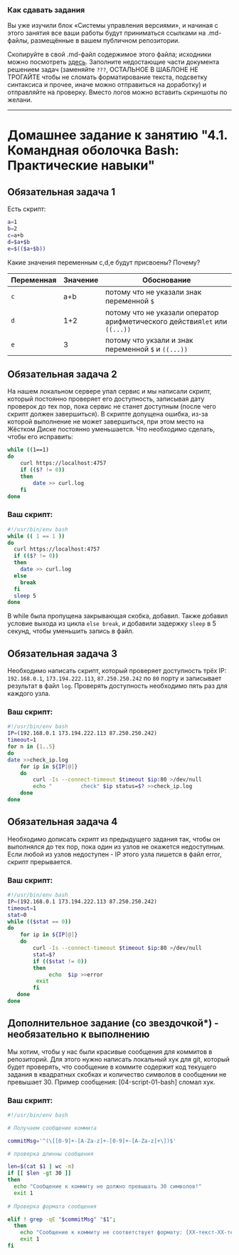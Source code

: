 ### Как сдавать задания

Вы уже изучили блок «Системы управления версиями», и начиная с этого занятия все ваши работы будут приниматься ссылками на .md-файлы, размещённые в вашем публичном репозитории.

Скопируйте в свой .md-файл содержимое этого файла; исходники можно посмотреть [здесь](https://raw.githubusercontent.com/netology-code/sysadm-homeworks/devsys10/04-script-01-bash/README.md). Заполните недостающие части документа решением задач (заменяйте `???`, ОСТАЛЬНОЕ В ШАБЛОНЕ НЕ ТРОГАЙТЕ чтобы не сломать форматирование текста, подсветку синтаксиса и прочее, иначе можно отправиться на доработку) и отправляйте на проверку. Вместо логов можно вставить скриншоты по желани.

---


# Домашнее задание к занятию "4.1. Командная оболочка Bash: Практические навыки"

## Обязательная задача 1

Есть скрипт:
```bash
a=1
b=2
c=a+b
d=$a+$b
e=$(($a+$b))
```

Какие значения переменным c,d,e будут присвоены? Почему?

| Переменная  | Значение | Обоснование |
| ------------- | ------------- | ------------- |
| `c`  | a+b  | потому что не указали знак переменной `$` |
| `d`  | 1+2  | потому что не указали оператор арифметического действия`let` или `((...))` |
| `e`  | 3  | потому что укзали и знак переменной `$` и `((...))` |


## Обязательная задача 2
На нашем локальном сервере упал сервис и мы написали скрипт, который постоянно проверяет его доступность, записывая дату проверок до тех пор, пока сервис не станет доступным (после чего скрипт должен завершиться). В скрипте допущена ошибка, из-за которой выполнение не может завершиться, при этом место на Жёстком Диске постоянно уменьшается. Что необходимо сделать, чтобы его исправить:
```bash
while ((1==1)
do
	curl https://localhost:4757
	if (($? != 0))
	then
		date >> curl.log
	fi
done
```

### Ваш скрипт:
```bash
#!/usr/bin/env bash
while (( 1 == 1 ))
do
  curl https://localhost:4757
  if (($? != 0))
  then
    date >> curl.log
  else
    break
  fi
  sleep 5
done
```
В while была пропущена закрывающая скобка, добавил. Также добавил условие выхода из цикла `else break`, и добавили задержку `sleep` в 5 секунд, чтобы уменьшить запись в файл.  

## Обязательная задача 3
Необходимо написать скрипт, который проверяет доступность трёх IP: `192.168.0.1`, `173.194.222.113`, `87.250.250.242` по `80` порту и записывает результат в файл `log`. Проверять доступность необходимо пять раз для каждого узла.

### Ваш скрипт:
```bash
#!/usr/bin/env bash
IP=(192.168.0.1 173.194.222.113 87.250.250.242)
timeout=1
for n in {1..5}
do
date >>check_ip.log
    for ip in ${IP[@]}
    do
        curl -Is --connect-timeout $timeout $ip:80 >/dev/null
        echo "         check" $ip status=$? >>check_ip.log
    done
done
```

## Обязательная задача 4
Необходимо дописать скрипт из предыдущего задания так, чтобы он выполнялся до тех пор, пока один из узлов не окажется недоступным. Если любой из узлов недоступен - IP этого узла пишется в файл error, скрипт прерывается.

### Ваш скрипт:
```bash
#!/usr/bin/env bash
IP=(192.168.0.1 173.194.222.113 87.250.250.242)
timeout=1
stat=0
while (($stat == 0))
do
    for ip in ${IP[@]}
    do
        curl -Is --connect-timeout $timeout $ip:80 >/dev/null
        stat=$?
        if (($stat != 0))
        then             
             echo  $ip >>error
	     exit
        fi
   done
done
```

## Дополнительное задание (со звездочкой*) - необязательно к выполнению

Мы хотим, чтобы у нас были красивые сообщения для коммитов в репозиторий. Для этого нужно написать локальный хук для git, который будет проверять, что сообщение в коммите содержит код текущего задания в квадратных скобках и количество символов в сообщении не превышает 30. Пример сообщения: \[04-script-01-bash\] сломал хук.

### Ваш скрипт:
```bash
#!/usr/bin/env bash

# Получаем сообщение коммита

commitMsg='^(\[[0-9]+-[A-Za-z]+-[0-9]+-[A-Za-z]+\])$'

# проверка длинны сообщения

len=$(cat $1 | wc -m)
if [[ $len -gt 30 ]]
then
  echo "Сообщение к коммиту не должно превышать 30 символов!"
  exit 1
  
# Проверка формата сообщения 

elif ! grep -qE "$commitMsg" "$1";
  then
    echo "Сообщение к коммиту не соответствует формату: [XX-текст-XX-текст]"
    exit 1
fi
```
